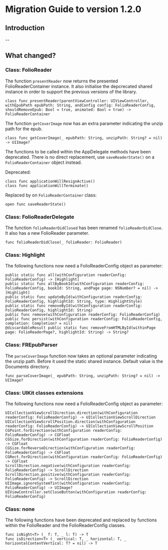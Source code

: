 # Migration Guide to version 1.2.0

## Introduction

--

## What changed?

### Class: FolioReader

The function `presentReader` now returns the presented FolioReaderContainer instance.
It also initialise the depcrecated shared instance in order to support the previous versions of the library.

```
class func presentReader(parentViewController: UIViewController, withEpubPath epubPath: String, andConfig config: FolioReaderConfig, shouldRemoveEpub: Bool = true, animated: Bool = true) -> FolioReaderContainer
```

The function `getCoverImage` now has an extra parameter indicating the unzip path for the epub.

```
class func getCoverImage(_ epubPath: String, unzipPath: String? = nil) -> UIImage?
```

The functions to be called within the AppDelegate methods have been deprecated.
There is no direct replacement, use `saveReaderState()` on a `FolioReaderContainer` object instead.

Deprecated:
```
class func applicationWillResignActive()
class func applicationWillTerminate()
```
Replaced by on `FolioReaderContainer` class:
```
open func saveReaderState()
```

### Class: FolioReaderDelegate

The function `folioReaderDidClosed` has been renamed `folioReaderDidClose`.
It also has a new FolioReader parameter.

```
func folioReaderDidClose(_ folioReader: FolioReader)
```

### Class: Highlight

The following functions now need a FolioReaderConfig object as parameter:

```
public static func all(withConfiguration readerConfig: FolioReaderConfig) -> [Highlight]
public static func allByBookId(withConfiguration readerConfig: FolioReaderConfig, bookId: String, andPage page: NSNumber? = nil) -> [Highlight]
public static func updateById(withConfiguration readerConfig: FolioReaderConfig, highlightId: String, type: HighlightStyle)
public static func removeById(withConfiguration readerConfig: FolioReaderConfig, highlightId: String)
public func remove(withConfiguration readerConfig: FolioReaderConfig)
public func persist(withConfiguration readerConfig: FolioReaderConfig, completion: Completion? = nil)
@discardableResult public static func removeFromHTMLById(withinPage page: FolioReaderPage?, highlightId: String) -> String?
```

### Class: FREpubParser

The `parseCoverImage` function now takes an optional parameter indicating the unzip path.
Before it used the static shared instance. 
Default value is the Documents directory.

```
func parseCoverImage(_ epubPath: String, unzipPath: String? = nil) -> UIImage?
```

### Class: UIKit classes extensions

The following functions now need a FolioReaderConfig object as parameter:

```
UICollectionViewScrollDirection.direction(withConfiguration readerConfig: FolioReaderConfig) -> UICollectionViewScrollDirection
UICollectionViewScrollPosition.direction(withConfiguration readerConfig: FolioReaderConfig) -> UICollectionViewScrollPosition
CGPoint.forDirection(withConfiguration readerConfig: FolioReaderConfig) -> CGFloat
CGSize.forDirection(withConfiguration readerConfig: FolioReaderConfig) -> CGFloat
CGSize.forReverseDirection(withConfiguration readerConfig: FolioReaderConfig) -> CGFloat
CGRect.forDirection(withConfiguration readerConfig: FolioReaderConfig) -> CGFloat
ScrollDirection.negative(withConfiguration readerConfig: FolioReaderConfig) -> ScrollDirection
ScrollDirection.positive(withConfiguration readerConfig: FolioReaderConfig) -> ScrollDirection
UIImage.ignoreSystemTint(withConfiguration readerConfig: FolioReaderConfig) -> UIImage?
UIViewController.setCloseButton(withConfiguration readerConfig: FolioReaderConfig)
```

### Class: none

The following functions have been deprecated and replaced by functions within the FolioReader and the FolioReaderConfig classes.

```
func isNight<T> (_ f: T, _ l: T) -> T
func isDirection<T> (_ vertical: T, _ horizontal: T, _ horizontalContentVertical: T? = nil) -> T
```

